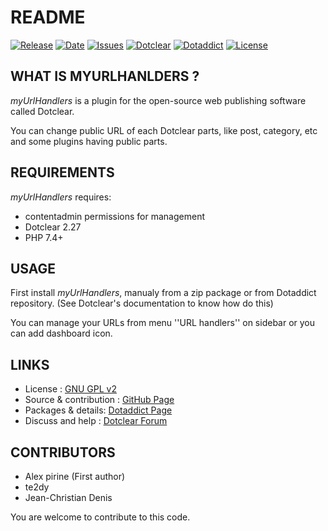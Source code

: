 # README

[![Release](https://img.shields.io/github/v/release/JcDenis/myUrlHandlers)](https://github.com/JcDenis/myUrlHandlers/releases)
[![Date](https://img.shields.io/github/release-date/JcDenis/myUrlHandlers)](https://github.com/JcDenis/myUrlHandlers/releases)
[![Issues](https://img.shields.io/github/issues/JcDenis/myUrlHandlers)](https://github.com/JcDenis/myUrlHandlers/issues)
[![Dotclear](https://img.shields.io/badge/dotclear-v2.27-blue.svg)](https://fr.dotclear.org/download)
[![Dotaddict](https://img.shields.io/badge/dotaddict-official-green.svg)](https://plugins.dotaddict.org/dc2/details/myUrlHandlers)
[![License](https://img.shields.io/github/license/JcDenis/myUrlHandlers)](https://github.com/JcDenis/myUrlHandlers/blob/master/LICENSE)

## WHAT IS MYURLHANLDERS ?

_myUrlHandlers_ is a plugin for the open-source 
web publishing software called Dotclear.

You can change public URL of each Dotclear parts, 
like post, category, etc and some plugins having public parts.

## REQUIREMENTS

 _myUrlHandlers_ requires: 

 * contentadmin permissions for management
 * Dotclear 2.27
 * PHP 7.4+

## USAGE

First install _myUrlHandlers_, manualy from a zip package or from 
Dotaddict repository. (See Dotclear's documentation to know how do this)

You can manage your URLs from menu ''URL handlers'' on sidebar 
or you can add dashboard icon.

## LINKS

 * License : [GNU GPL v2](https://www.gnu.org/licenses/old-licenses/lgpl-2.0.html)
 * Source & contribution : [GitHub Page](https://github.com/JcDenis/myUrlHandlers)
 * Packages & details:  [Dotaddict Page](https://plugins.dotaddict.org/dc2/details/myUrlHandlers)
 * Discuss and help : [Dotclear Forum](https://forum.dotclear.org/viewtopic.php?id=40893)

## CONTRIBUTORS

 * Alex pirine (First author)
 * te2dy
 * Jean-Christian Denis

 You are welcome to contribute to this code.